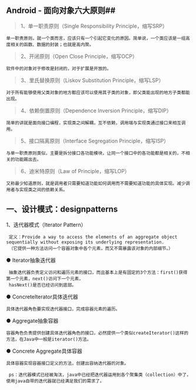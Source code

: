 ## Android - 面向对象六大原则##
	
> 1、单一职责原则（Single Responsibility Principle，缩写SRP）

 	单一职责原则，就一个类而言，应该只有一个引起它变化的原因。简单说，一个类应该是一组高度相关的函数、数据的封装；也就是高内聚。

> 2、开闭原则（Open Close Principle，缩写OCP）

    软件中的对象对于修改是封闭的，对于扩展是开放的。

> 3、里氏替换原则（Liskov Substitution Principle，缩写LSP）

    对于所有能够使用父类对象的地方都应该可以使用其子类的对象，即父类能出现的地方子类都能出现。
> 4、依赖倒置原则（Dependence Inversion Principle，缩写DIP）
    
    简单的讲就是面向接口编程，实现类之间解耦，互不依赖，调用端与实现类通过接口来相互调用。

> 5、接口隔离原则（Interface Segregation Principle，缩写ISP）

    与单一职责原则类似，主要是拆分接口各功能模块，让同一个接口中的各功能都是相关的，不相关的功能踢出去。
> 6、迪米特原则（Law of Principle，缩写LOP）

    又称最少知道原则，就是调用者只需要知道功能如何调用而不需要知道功能的具体实现。减少调用者与实现类之间的依赖关系。

## 一、设计模式：designpatterns ##
 
  1、迭代器模式（Iterator Pattern）
  
     定义：Provide a way to access the elements of an aggregate object sequentially without exposing its underlying representation.
     （它提供一种方法访问一个容器对象中各个元素，而又不需暴露该对象的内部细节。）
     
 ● Iterator抽象迭代器
 
     抽象迭代器负责定义访问和遍历元素的接口，而且基本上是有固定的3个方法：first()获得第一个元素，next()访问下一个元素，
     hasNext()是否已经访问到底部。
     
 ● ConcreteIterator具体迭代器
 
    具体迭代器角色要实现迭代器接口，完成容器元素的遍历。
    
 ● Aggregate抽象容器
 
    容器角色负责提供创建具体迭代器角色的接口，必然提供一个类似createIterator()这样的方法，在Java中一般是iterator()方法。
    
 ● Concrete Aggregate具体容器
 
    具体容器实现容器接口定义的方法，创建出容纳迭代器的对象。
    
     ps：迭代器模式已经被淘汰，java中已经把迭代器运用到各个聚集类（collection）中了，使用java自带的迭代器就已经满足我们的需求了。
